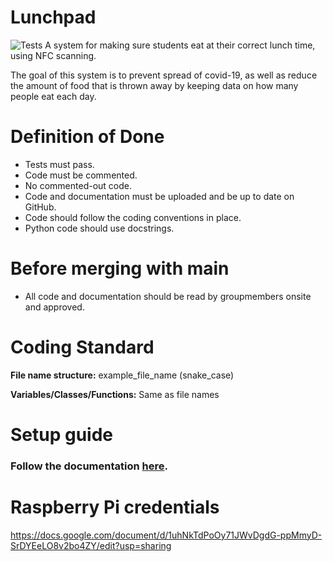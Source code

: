 # Lunchpad
![Tests](https://github.com/NTI-Gymnasieingenjor/lunchpad/workflows/Tests/badge.svg)
A system for making sure students eat at their correct lunch time, using NFC scanning.

The goal of this system is to prevent spread of covid-19, as well as reduce the amount of food that is thrown away by keeping data on how many people eat each day.

# Definition of Done
+ Tests must pass.
+ Code must be commented.
+ No commented-out code.
+ Code and documentation must be uploaded and be up to date on GitHub.
+ Code should follow the coding conventions in place.
+ Python code should use docstrings.

# Before merging with main
+ All code and documentation should be read by groupmembers onsite and approved.

# Coding Standard

**File name structure:** example_file_name (snake_case)

**Variables/Classes/Functions:** Same as file names

# Setup guide


### Follow the documentation <a href="/documentation.md">here</a>.

# Raspberry Pi credentials
https://docs.google.com/document/d/1uhNkTdPoOy71JWvDgdG-ppMmyD-SrDYEeLO8v2bo4ZY/edit?usp=sharing
